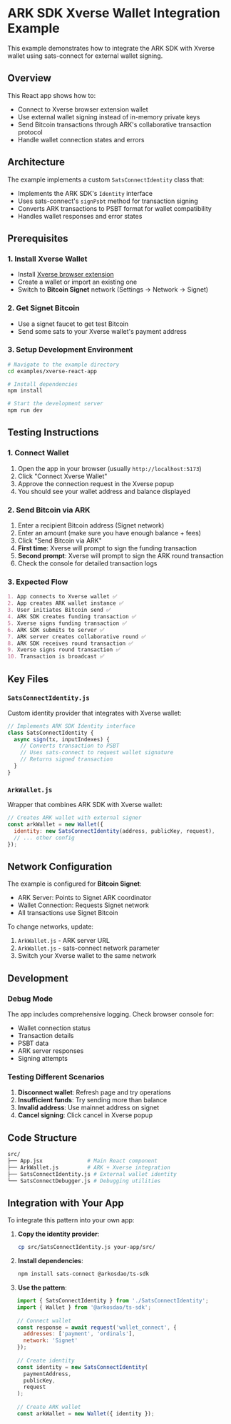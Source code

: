 # ARK SDK Xverse Wallet Integration Example

This example demonstrates how to integrate the ARK SDK with Xverse wallet using sats-connect for external wallet signing.

## Overview

This React app shows how to:

- Connect to Xverse browser extension wallet
- Use external wallet signing instead of in-memory private keys
- Send Bitcoin transactions through ARK's collaborative transaction protocol
- Handle wallet connection states and errors

## Architecture

The example implements a custom `SatsConnectIdentity` class that:

- Implements the ARK SDK's `Identity` interface
- Uses sats-connect's `signPsbt` method for transaction signing
- Converts ARK transactions to PSBT format for wallet compatibility
- Handles wallet responses and error states

## Prerequisites

### 1. Install Xverse Wallet

- Install [Xverse browser extension](https://chrome.google.com/webstore/detail/xverse-wallet/idnnbdplmphpflfnlkomgpfbpcgelopg)
- Create a wallet or import an existing one
- Switch to **Bitcoin Signet** network (Settings → Network → Signet)

### 2. Get Signet Bitcoin

- Use a signet faucet to get test Bitcoin
- Send some sats to your Xverse wallet's payment address

### 3. Setup Development Environment

```bash
# Navigate to the example directory
cd examples/xverse-react-app

# Install dependencies
npm install

# Start the development server
npm run dev
```

## Testing Instructions

### 1. Connect Wallet

1. Open the app in your browser (usually `http://localhost:5173`)
2. Click "Connect Xverse Wallet"
3. Approve the connection request in the Xverse popup
4. You should see your wallet address and balance displayed

### 2. Send Bitcoin via ARK

1. Enter a recipient Bitcoin address (Signet network)
2. Enter an amount (make sure you have enough balance + fees)
3. Click "Send Bitcoin via ARK"
4. **First time**: Xverse will prompt to sign the funding transaction
5. **Second prompt**: Xverse will prompt to sign the ARK round transaction
6. Check the console for detailed transaction logs

### 3. Expected Flow

```md
1. App connects to Xverse wallet ✅
2. App creates ARK wallet instance ✅
3. User initiates Bitcoin send ✅
4. ARK SDK creates funding transaction ✅
5. Xverse signs funding transaction ✅
6. ARK SDK submits to server ✅
7. ARK server creates collaborative round ✅
8. ARK SDK receives round transaction ✅
9. Xverse signs round transaction ✅
10. Transaction is broadcast ✅
```

## Key Files

### `SatsConnectIdentity.js`

Custom identity provider that integrates with Xverse wallet:

```javascript
// Implements ARK SDK Identity interface
class SatsConnectIdentity {
  async sign(tx, inputIndexes) {
    // Converts transaction to PSBT
    // Uses sats-connect to request wallet signature
    // Returns signed transaction
  }
}
```

### `ArkWallet.js`

Wrapper that combines ARK SDK with Xverse wallet:

```javascript
// Creates ARK wallet with external signer
const arkWallet = new Wallet({
  identity: new SatsConnectIdentity(address, publicKey, request),
  // ... other config
});
```

## Network Configuration

The example is configured for **Bitcoin Signet**:

- ARK Server: Points to Signet ARK coordinator
- Wallet Connection: Requests Signet network
- All transactions use Signet Bitcoin

To change networks, update:

1. `ArkWallet.js` - ARK server URL
2. `ArkWallet.js` - sats-connect network parameter
3. Switch your Xverse wallet to the same network

## Development

### Debug Mode

The app includes comprehensive logging. Check browser console for:

- Wallet connection status
- Transaction details
- PSBT data
- ARK server responses
- Signing attempts

### Testing Different Scenarios

1. **Disconnect wallet**: Refresh page and try operations
2. **Insufficient funds**: Try sending more than balance
3. **Invalid address**: Use mainnet address on signet
4. **Cancel signing**: Click cancel in Xverse popup

## Code Structure

```bash
src/
├── App.jsx              # Main React component
├── ArkWallet.js         # ARK + Xverse integration
├── SatsConnectIdentity.js # External wallet identity
└── SatsConnectDebugger.js # Debugging utilities
```

## Integration with Your App

To integrate this pattern into your own app:

1. **Copy the identity provider**:

   ```bash
   cp src/SatsConnectIdentity.js your-app/src/
   ```

2. **Install dependencies**:

   ```bash
   npm install sats-connect @arkosdao/ts-sdk
   ```

3. **Use the pattern**:

```javascript
   import { SatsConnectIdentity } from './SatsConnectIdentity';
   import { Wallet } from '@arkosdao/ts-sdk';
   
   // Connect wallet
   const response = await request('wallet_connect', {
     addresses: ['payment', 'ordinals'],
     network: 'Signet'
   });
   
   // Create identity
   const identity = new SatsConnectIdentity(
     paymentAddress,
     publicKey,
     request
   );
   
   // Create ARK wallet
   const arkWallet = new Wallet({ identity });
   ```